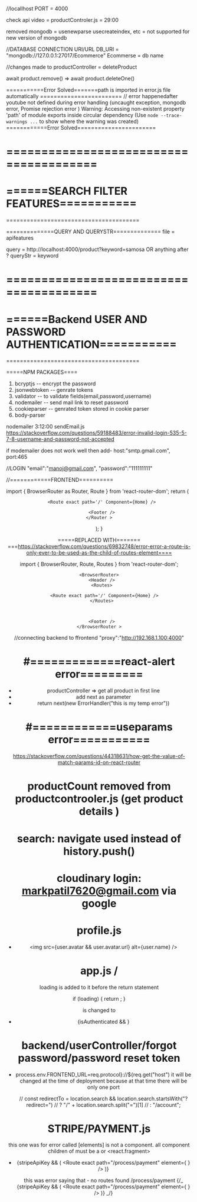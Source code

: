 //locallhost
PORT = 4000

check api video = productControler.js = 29:00

removed mongodb = usenewparse usecreateindex, etc = not supported for new version of mongodb

//DATABASE CONNECTION URI/URL
DB_URI = "mongodb://127.0.0.1:27017/Ecommerce"
Ecommerse = db name

//changes made to productController = deleteProduct

await product.remove() => await product.deleteOne()

===========Error Solved=======path is imported in error.js file automatically ========================
// error happenedafter youtube not defined during error handling (uncaught exception, mongodb error, Promise rejection error )
Warning: Accessing non-existent property 'path' of module exports inside circular dependency
(Use `node --trace-warnings ...` to show where the warning was created)
============Error Solved=======================

# =======================================

# ======SEARCH FILTER FEATURES===========

=======================================

==============QUERY AND QUERYSTR==============
file = apifeatures

query = http://localhost:4000/product?keyword=samosa OR anything after ?
queryStr = keyword

# =======================================

# ======Backend USER AND PASSWORD AUTHENTICATION===========

=======================================

=====NPM PACKAGES====

1. bcryptjs -- encrypt the password
2. jsonwebtoken -- genrate tokens
3. validator -- to validate fields(email,password,username)
4. nodemailer -- send mail link to reset password
5. cookieparser -- genrated token stored in cookie parser
6. body-parser

nodemailer 3:12:00
sendEmail.js
https://stackoverflow.com/questions/59188483/error-invalid-login-535-5-7-8-username-and-password-not-accepted

if modemailer does not work well then add-
host:"smtp.gmail.com",
port:465

//LOGIN
"email":"manoj@gmail.com",
"password":"111111111"

//============FRONTEND==========

import { BrowserRouter as Router, Route } from 'react-router-dom';
return (
<Router>

<Header />

      <Route exact path='/' Component={Home} />

      <Footer />
    </Router >

);
}

=====REPLACED WITH=======
===https://stackoverflow.com/questions/69832748/error-error-a-route-is-only-ever-to-be-used-as-the-child-of-routes-element====

import { BrowserRouter, Route, Routes } from 'react-router-dom';

    <BrowserRouter>
      <Header />
      <Routes>

        <Route exact path='/' Component={Home} />
      </Routes>



      <Footer />
    </BrowserRouter >

//connecting backend to ffrontend
"proxy":"http://192.168.1.100:4000"

# #=============react-alert error=========

- productController => get all product in first line
- add next as parameter
- return next(new ErrorHandler("this is my temp error"))

# #============useparams error===========

https://stackoverflow.com/questions/44318631/how-get-the-value-of-match-params-id-on-react-router

# productCount removed from productcontrooler.js (get product details )

# search: navigate used instead of history.push()

# cloudinary login: markpatil7620@gmail.com via google

# profile.js

- <img src={user.avatar && user.avatar.url} alt={user.name} />

# app.js /

loading is added to it before the return statement

if (loading) {
return <Loader />;
}

<Route/> is changed to

- {isAuthenticated && <Route exact path="/account" Component={Profile} />}

# backend/userController/forgot password/password reset token

- process.env.FRONTEND_URL=req.protocol}://${req.get("host")
  it will be changed at the time of deployment because at that time there will be only one port

  // const redirectTo = location.search && location.search.startsWith("?redirect=")
  // ? "/" + location.search.split("=")[1]
  // : "/account";

# STRIPE/PAYMENT.js

this one was for error called
[elements] is not a <route> component. all component children of <routes> must be a <route> or <react.fragment>

- {stripeApiKey && (
  <Route
  exact
  path="/process/payment"
  element={
  <Elements stripe={loadStripe(stripeApiKey)}>
  <Payment />
  </Elements>
  }
  />
  )}

  this was error saying that - no routes found /process/payment
  {/_ {stripeApiKey && (
  <Route
  exact
  path="/process/payment"
  element={
  <Elements stripe={loadStripe(stripeApiKey)}>
  <Payment />
  </Elements>
  }
  />
  )} _/}
